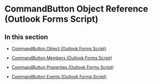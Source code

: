 
# CommandButton Object Reference (Outlook Forms Script)

## In this section


-  [CommandButton Object (Outlook Forms Script)](bb2bcfaa-e7a5-cedc-2ed7-bcc17a4d8fb6.md)
    
-  [CommandButton Members (Outlook Forms Script)](c2c1b19d-fe22-4d98-88bb-0fdb31da7bc2.md)
    
-  [CommandButton Properties (Outlook Forms Script)](b376f30c-3cc4-48cf-804e-abe82e10b338.md)
    
-  [CommandButton Events (Outlook Forms Script)](cde869a6-9fe0-4841-a40d-1da647b3d07c.md)
    
